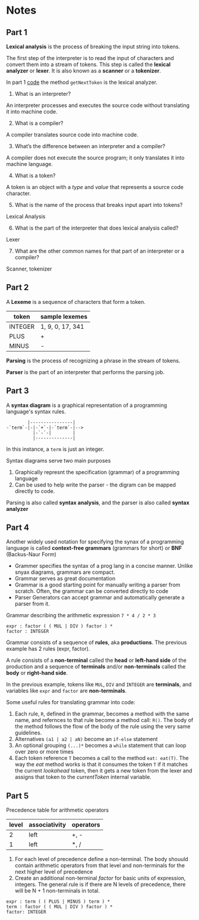 # Notes

## Part 1

**Lexical analysis** is the process of breaking the input string into tokens.

The first step of the interpreter is to read the input of characters and convert them into a stream of tokens. This step is called the **lexical analyzer** or **lexer**. It is also known as a **scanner** or a **tokenizer**.

In part 1 [code](./src/1.js) the method `getNextToken` is the lexical analyzer.

1. What is an interpreter?

  An interpreter processes and executes the source code without translating it into machine code.

2. What is a compiler?

  A compiler translates source code into machine code.

3. What’s the difference between an interpreter and a compiler?

  A compiler does not execute the source program; it only translates it into machine language.

4. What is a token?

  A token is an object with a _type_ and _value_ that represents a source code character.

5. What is the name of the process that breaks input apart into tokens?

  Lexical Analysis

6. What is the part of the interpreter that does lexical analysis called?

  Lexer
   
7. What are the other common names for that part of an interpreter or a compiler?

  Scanner, tokenizer

## Part 2

A **Lexeme** is a sequence of characters that form a token.

| token | sample lexemes |
| - | - |
| INTEGER | 1, 9, 0, 17, 341 |
| PLUS | + |
| MINUS | - |

**Parsing** is the process of recognizing a phrase in the stream of tokens.

**Parser** is the part of an interpreter that performs the parsing job.

## Part 3

A **syntax diagram** is a graphical representation of a programming language's syntax rules.

```
        |----------------|
-`term`-|-|-`+`-|-`term`-|-->
          |-`-`-|        |
          |--------------|
```

In this instance, a `term` is just an integer.

Syntax diagrams serve two main purposes
1. Graphically represnt the specification (grammar) of a programming language
2. Can be used to help write the parser - the digram can be mapped directly to code.

Parsing is also called **syntax analysis**, and the parser is also called **syntax analyzer**

## Part 4

Another widely used notation for specifying the synax of a programming language is called **context-free grammars** (grammars for short) or **BNF** (Backus-Naur Form)

- Grammer specifies the syntax of a prog lang in a concise manner. Unlike snyax diagrams, grammars are compact.
- Grammar serves as great documentation
- Grammar is a good starting point for manually writing a parser from scratch. Often, the grammar can be converted directly to code
- Parser Generators can accept grammar and automatically generate a parser from it.

Grammar describing the arithmetic expression `7 * 4 / 2 * 3`

```
expr : factor ( ( MUL | DIV ) factor ) *
factor : INTEGER
```

Grammar consists of a sequence of **rules**, aka **productions**. The previous example has 2 rules (expr, factor).

A rule consists of a **non-terminal** called the **head** or **left-hand side** of the production and a sequence of **terminals** and/or **non-terminals** called the **body** or **right-hand side**.

In the previous example, tokens like `MUL`, `DIV` and `INTEGER` are **terminals**, and variables like `expr` and `factor` are **non-terminals**.

Some useful rules for translating grammar into code:
1. Each rule, `R`, defined in the grammar, becomes a method with the same name, and refernces to that rule become a method call: `R()`. The body of the method follows the flow of the body of the rule using the very same guidelines.
2. Alternatives `(a1 | a2 | aN)` become an `if-else` statement
3. An optional grouping `(...)*` becomes a `while` statement that can loop over zero or more times
4. Each token reference `T` becomes a call to the method `eat: eat(T)`. The way the _eat_ method works is that it consumes the token `T` if it matches the current _lookahead_ token, then it gets a new token from the lexer and assigns that token to the _currentToken_ internal variable.

## Part 5

Precedence table for arithmetic operators

| level | associativity | operators |
| - | - | - |
| 2 | left | +, - |
| 1 | left | *, / |

1. For each level of precedence define a non-terminal. The body shouuld contain arithmetic operators from that level and non-terminals for the next higher level of precedence
2. Create an additional non-terminal _factor_ for basic units of expression, integers. The general rule is if there are N levels of precedence, there will be N + 1 non-terminals in total.

```
expr : term ( ( PLUS | MINUS ) term ) *
term : factor ( ( MUL | DIV ) factor ) *
factor: INTEGER
```